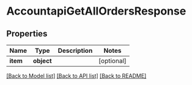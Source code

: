 # AccountapiGetAllOrdersResponse

## Properties
Name | Type | Description | Notes
------------ | ------------- | ------------- | -------------
**item** | **object** |  | [optional] 

[[Back to Model list]](../README.md#documentation-for-models) [[Back to API list]](../README.md#documentation-for-api-endpoints) [[Back to README]](../README.md)

